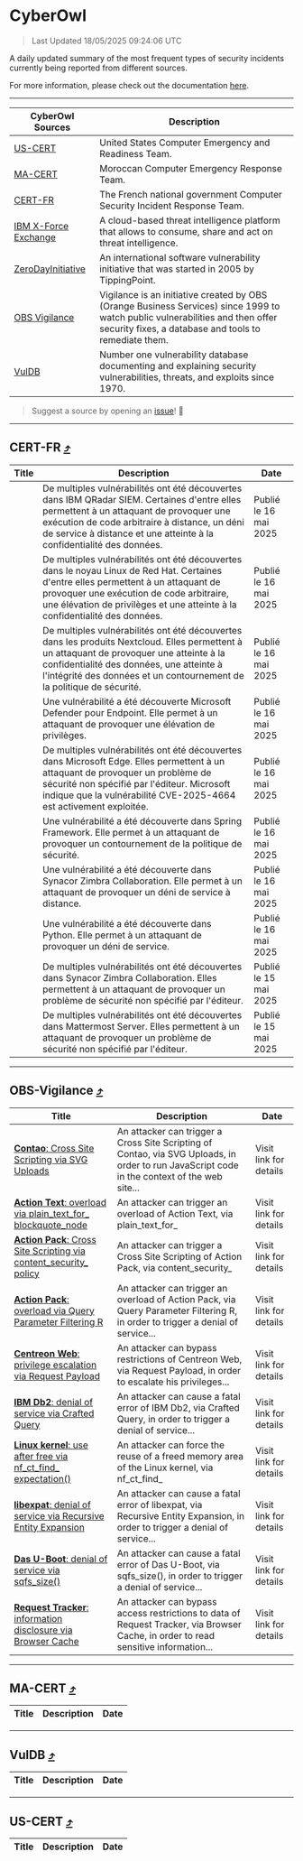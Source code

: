 
 <div id='top'></div>

# CyberOwl

 > Last Updated 18/05/2025 09:24:06 UTC
 
 A daily updated summary of the most frequent types of security incidents currently being reported from different sources.
 
 For more information, please check out the documentation [here](./docs/README.md).
 
 ---
 |CyberOwl Sources|Description|
 |---|---|
 |[US-CERT](#us-cert-arrow_heading_up)|United States Computer Emergency and Readiness Team.|
 |[MA-CERT](#ma-cert-arrow_heading_up)|Moroccan Computer Emergency Response Team.|
 |[CERT-FR](#cert-fr-arrow_heading_up)|The French national government Computer Security Incident Response Team.|
 |[IBM X-Force Exchange](#ibmcloud-arrow_heading_up)|A cloud-based threat intelligence platform that allows to consume, share and act on threat intelligence.|
 |[ZeroDayInitiative](#zerodayinitiative-arrow_heading_up)|An international software vulnerability initiative that was started in 2005 by TippingPoint.|
 |[OBS Vigilance](#obs-vigilance-arrow_heading_up)|Vigilance is an initiative created by OBS (Orange Business Services) since 1999 to watch public vulnerabilities and then offer security fixes, a database and tools to remediate them.|
 |[VulDB](#vuldb-arrow_heading_up)|Number one vulnerability database documenting and explaining security vulnerabilities, threats, and exploits since 1970.|
 
 > Suggest a source by opening an [issue](https://github.com/karimhabush/cyberowl/issues)! :raised_hands:
 ---

## CERT-FR [:arrow_heading_up:](#cyberowl)

 |Title|Description|Date|
 |---|---|---|
 |[](https://www.cert.ssi.gouv.fr/avis/CERTFR-2025-AVI-0422/)|De multiples vulnérabilités ont été découvertes dans IBM QRadar SIEM. Certaines d'entre elles permettent à un attaquant de provoquer une exécution de code arbitraire à distance, un déni de service à distance et une atteinte à la confidentialité des données.|Publié le 16 mai 2025|
 |[](https://www.cert.ssi.gouv.fr/avis/CERTFR-2025-AVI-0421/)|De multiples vulnérabilités ont été découvertes dans le noyau Linux de Red Hat. Certaines d'entre elles permettent à un attaquant de provoquer une exécution de code arbitraire, une élévation de privilèges et une atteinte à la confidentialité des données.|Publié le 16 mai 2025|
 |[](https://www.cert.ssi.gouv.fr/avis/CERTFR-2025-AVI-0420/)|De multiples vulnérabilités ont été découvertes dans les produits Nextcloud. Elles permettent à un attaquant de provoquer une atteinte à la confidentialité des données, une atteinte à l'intégrité des données et un contournement de la politique de sécurité.|Publié le 16 mai 2025|
 |[](https://www.cert.ssi.gouv.fr/avis/CERTFR-2025-AVI-0419/)|Une vulnérabilité a été découverte Microsoft Defender pour Endpoint. Elle permet à un attaquant de provoquer une élévation de privilèges.|Publié le 16 mai 2025|
 |[](https://www.cert.ssi.gouv.fr/avis/CERTFR-2025-AVI-0418/)|De multiples vulnérabilités ont été découvertes dans Microsoft Edge. Elles permettent à un attaquant de provoquer un problème de sécurité non spécifié par l'éditeur. Microsoft indique que la vulnérabilité CVE-2025-4664 est activement exploitée.|Publié le 16 mai 2025|
 |[](https://www.cert.ssi.gouv.fr/avis/CERTFR-2025-AVI-0417/)|Une vulnérabilité a été découverte dans Spring Framework. Elle permet à un attaquant de provoquer un contournement de la politique de sécurité.|Publié le 16 mai 2025|
 |[](https://www.cert.ssi.gouv.fr/avis/CERTFR-2025-AVI-0416/)|Une vulnérabilité a été découverte dans Synacor Zimbra Collaboration. Elle permet à un attaquant de provoquer un déni de service à distance.|Publié le 16 mai 2025|
 |[](https://www.cert.ssi.gouv.fr/avis/CERTFR-2025-AVI-0415/)|Une vulnérabilité a été découverte dans Python. Elle permet à un attaquant de provoquer un déni de service.|Publié le 16 mai 2025|
 |[](https://www.cert.ssi.gouv.fr/avis/CERTFR-2025-AVI-0414/)|De multiples vulnérabilités ont été découvertes dans Synacor Zimbra Collaboration. Elles permettent à un attaquant de provoquer un problème de sécurité non spécifié par l'éditeur.|Publié le 15 mai 2025|
 |[](https://www.cert.ssi.gouv.fr/avis/CERTFR-2025-AVI-0413/)|De multiples vulnérabilités ont été découvertes dans Mattermost Server. Elles permettent à un attaquant de provoquer un problème de sécurité non spécifié par l'éditeur.|Publié le 15 mai 2025|
 
 ---

## OBS-Vigilance [:arrow_heading_up:](#cyberowl)

 |Title|Description|Date|
 |---|---|---|
 |[<a href="https://vigilance.fr/vulnerability/Contao-Cross-Site-Scripting-via-SVG-Uploads-46616" class="noirorange"><b>Contao</b>: Cross Site Scripting via SVG Uploads</a>](https://vigilance.fr/vulnerability/Contao-Cross-Site-Scripting-via-SVG-Uploads-46616)|An attacker can trigger a Cross Site Scripting of Contao, via SVG Uploads, in order to run JavaScript code in the context of the web site...|Visit link for details|
 |[<a href="https://vigilance.fr/vulnerability/Action-Text-overload-via-plain-text-for-blockquote-node-46615" class="noirorange"><b>Action Text</b>: overload via plain_text_for_<wbr>blockquote_node</wbr></a>](https://vigilance.fr/vulnerability/Action-Text-overload-via-plain-text-for-blockquote-node-46615)|An attacker can trigger an overload of Action Text, via plain_text_for_|Visit link for details|
 |[<a href="https://vigilance.fr/vulnerability/Action-Pack-Cross-Site-Scripting-via-content-security-policy-46614" class="noirorange"><b>Action Pack</b>: Cross Site Scripting via content_security_<wbr>policy</wbr></a>](https://vigilance.fr/vulnerability/Action-Pack-Cross-Site-Scripting-via-content-security-policy-46614)|An attacker can trigger a Cross Site Scripting of Action Pack, via content_security_|Visit link for details|
 |[<a href="https://vigilance.fr/vulnerability/Action-Pack-overload-via-Query-Parameter-Filtering-R-46613" class="noirorange"><b>Action Pack</b>: overload via Query Parameter Filtering R</a>](https://vigilance.fr/vulnerability/Action-Pack-overload-via-Query-Parameter-Filtering-R-46613)|An attacker can trigger an overload of Action Pack, via Query Parameter Filtering R, in order to trigger a denial of service...|Visit link for details|
 |[<a href="https://vigilance.fr/vulnerability/Centreon-Web-privilege-escalation-via-Request-Payload-46609" class="noirorange"><b>Centreon Web</b>: privilege escalation via Request Payload</a>](https://vigilance.fr/vulnerability/Centreon-Web-privilege-escalation-via-Request-Payload-46609)|An attacker can bypass restrictions of Centreon Web, via Request Payload, in order to escalate his privileges...|Visit link for details|
 |[<a href="https://vigilance.fr/vulnerability/IBM-Db2-denial-of-service-via-Crafted-Query-47010" class="noirorange"><b>IBM Db2</b>: denial of service via Crafted Query</a>](https://vigilance.fr/vulnerability/IBM-Db2-denial-of-service-via-Crafted-Query-47010)|An attacker can cause a fatal error of IBM Db2, via Crafted Query, in order to trigger a denial of service...|Visit link for details|
 |[<a href="https://vigilance.fr/vulnerability/Linux-kernel-use-after-free-via-nf-ct-find-expectation-46608" class="noirorange"><b>Linux kernel</b>: use after free via nf_ct_find_<wbr>expectation()</wbr></a>](https://vigilance.fr/vulnerability/Linux-kernel-use-after-free-via-nf-ct-find-expectation-46608)|An attacker can force the reuse of a freed memory area of the Linux kernel, via nf_ct_find_|Visit link for details|
 |[<a href="https://vigilance.fr/vulnerability/libexpat-denial-of-service-via-Recursive-Entity-Expansion-46605" class="noirorange"><b>libexpat</b>: denial of service via Recursive Entity Expansion</a>](https://vigilance.fr/vulnerability/libexpat-denial-of-service-via-Recursive-Entity-Expansion-46605)|An attacker can cause a fatal error of libexpat, via Recursive Entity Expansion, in order to trigger a denial of service...|Visit link for details|
 |[<a href="https://vigilance.fr/vulnerability/Das-U-Boot-denial-of-service-via-sqfs-size-47004" class="noirorange"><b>Das U-Boot</b>: denial of service via sqfs_size()</a>](https://vigilance.fr/vulnerability/Das-U-Boot-denial-of-service-via-sqfs-size-47004)|An attacker can cause a fatal error of Das U-Boot, via sqfs_size(), in order to trigger a denial of service...|Visit link for details|
 |[<a href="https://vigilance.fr/vulnerability/Request-Tracker-information-disclosure-via-Browser-Cache-46998" class="noirorange"><b>Request Tracker</b>: information disclosure via Browser Cache</a>](https://vigilance.fr/vulnerability/Request-Tracker-information-disclosure-via-Browser-Cache-46998)|An attacker can bypass access restrictions to data of Request Tracker, via Browser Cache, in order to read sensitive information...|Visit link for details|
 
 ---

## MA-CERT [:arrow_heading_up:](#cyberowl)

 |Title|Description|Date|
 |---|---|---|
 
 ---

## VulDB [:arrow_heading_up:](#cyberowl)

 |Title|Description|Date|
 |---|---|---|
 
 ---

## US-CERT [:arrow_heading_up:](#cyberowl)

 |Title|Description|Date|
 |---|---|---|
 
